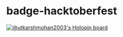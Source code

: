 # badge-hacktoberfest
[![@utkarshmohan2003's Holopin board](https://holopin.io/api/user/board?user=utkarshmohan2003)](https://holopin.io/@utkarshmohan2003)



